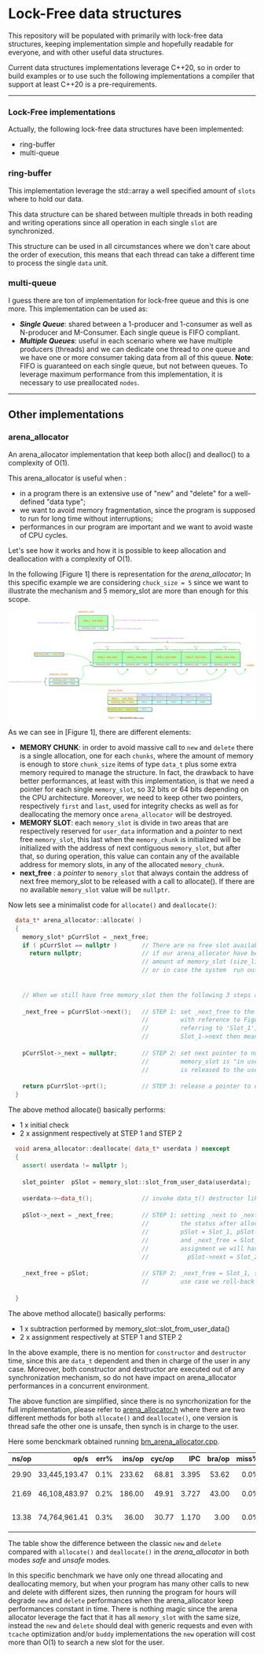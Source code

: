 # Lock-Free data structures

This repository will be populated with primarily with lock-free data structures, keeping implementation simple and hopefully readable for everyone, and with other useful data structures. 

Current data structures implementations leverage C++20, so in order to build examples or to use such the following implementations a compiler that support at least C++20 is a pre-requirements. 

---
### Lock-Free implementations

Actually, the following lock-free data structures have been implemented:
* ring-buffer 
* multi-queue

### ring-buffer

This implementation leverage the std::array a well specified amount of `slots` where to hold our data.

This data structure can be shared between multiple threads in both reading and writing operations since all operation in each single `slot` are synchronized.

This structure can be used in all circumstances where we don't care about the order of execution, this means that each thread can take a different time to process the single `data` unit. 

### multi-queue

I guess there are ton of implementation for lock-free queue and this is one more.
This implementation can be used as:
- ***Single Queue***: shared between a 1-producer and 1-consumer as well as N-producer and M-Consumer. Each single queue is FIFO compliant. 
- ***Multiple Queues***: useful in each scenario where we have multiple producers (threads) and we can dedicate one thread to one queue and we have one or more consumer taking data from all of this queue. 
**Note**: FIFO is guaranteed on each single queue, but not between queues.
To leverage maximum performance from this implementation, it is necessary to use preallocated `nodes`.

---
## Other implementations

### arena_allocator

An arena_allocator implementation that keep both alloc() and dealloc() to a complexity of O(1).
 
This arena_allocator is useful when :
 - in a program there is an extensive use of "new" and "delete" for a well-defined "data type";
 - we want to avoid memory fragmentation, since the program is supposed to run for long time without interruptions;
 - performances in our program are important and we want to avoid waste of CPU cycles.

Let's see how it works and how it is possible to keep allocation and deallocation with a complexity of O(1).

In the following [Figure 1] there is representation for the *arena_allocator*; In this specific example we are considering `chuck_size = 5` since we want to illustrate the mechanism and 5 memory_slot are more than enough for this scope. 

![Figure 1](.resources/arena_allocator_initial.svg)

As we can see in [Figure 1], there are different elements:
* **MEMORY CHUNK**: in order to avoid massive call to `new` and `delete` there is a single allocation, one for each `chunks`, where the amount of memory is enough to store `chunk_size` items of type `data_t` plus some extra memory required to manage the structure. In fact, the drawback to have better performances, at least with this implementation, is that we need a pointer for each single `memory_slot`, so 32 bits or 64 bits depending on the CPU architecture. Moreover, we need to keep other two pointers, respectively `first` and `last`, used for integrity checks as well as for deallocating the memory once `arena_allocator` will be destroyed.
* **MEMORY SLOT**: each `memory_slot` is divide in two areas that are respectively reserved for `user_data` information and a *pointer* to next free `memory_slot`, this last when the `memory_chunk` is initialized will be initialized with the address of next contiguous `memory_slot`, but after that, so during operation, this value can contain any of the available address for memory slots, in any of the allocated `memory_chunk`. 
* **next_free** : a *pointer* to `memory_slot` that always contain the address of next free memory_slot to be released with a call to allocate(). If there are no available `memory_slot` value will be `nullptr`. 

Now lets see a minimalist code for `allocate()` and `deallocate()`:
```cpp
  data_t* arena_allocator::allocate( ) 
  { 
    memory_slot* pCurrSlot = _next_free;
    if ( pCurrSlot == nullptr )       // There are no free slot available, this can occur in
      return nullptr;                 // if our arena_allocator have been limited to a maximum 
                                      // amount of memory_slot (size_limit template parameter)
                                      // or in case the system  run out-of-memory.

    
    // When we still have free memory_slot then the following 3 steps are done.
    
    _next_free = pCurrSlot->next();   // STEP 1: set _next_free to the next() in the chain.
                                      //         with reference to Figure 1, if _next_free was
                                      //         referring to 'Slot_1', then we move it to 
                                      //         Slot_1->next then means 'Slot_2'
    
    pCurrSlot->_next = nullptr;       // STEP 2: set next pointer to nullptr since this 
                                      //         memory_slot is "in use" and 'ownership'
                                      //         is released to the user.     
    
    return pCurrSlot->prt();          // STEP 3: release a pointer to data_t to the caller
  }
```

The above method allocate() basically performs:
* 1 x initial check
* 2 x assignment respectively at STEP 1 and STEP 2

```cpp
  void arena_allocator::deallocate( data_t* userdata ) noexcept
  {
    assert( userdata != nullptr );

    slot_pointer  pSlot = memory_slot::slot_from_user_data(userdata);

    userdata->~data_t();              // invoke data_t() destructor like a call to delete()

    pSlot->_next = _next_free;        // STEP 1: setting _next to _next_free, so following
                                      //         the status after allocate() above, we have
                                      //         pSlot = Slot_1, pSlot->_next = nullptr and
                                      //         and _next_free = Slot_2; then after this 
                                      //         assignment we will have:
                                      //           pSlot->next = Slot_2  

    _next_free = pSlot;               // STEP 2: _next_free = Slot_1, so in this specific
                                      //         use case we roll-back to the original status.

  }
```
The above method allocate() basically performs:
* 1 x subtraction performed by memory_slot::slot_from_user_data()
* 2 x assignment respectively at STEP 1 and STEP 2

In the above example, there is no mention for `constructor` and `destructor` time, since this are `data_t` dependent and then in charge of the user in any case. Moreover, both constructor and destructor are executed out of any synchronization mechanism, so do not have impact on arena_allocator performances in a concurrent environment.

The above function are simplified, since there is no syncrhonization for the full implementation, please refer to [arena_allocator.h](./include/arena_allocator.h) where there are two different methods for both `allocate()` and `deallocate()`, one version is thread safe the other one is unsafe, then synch is in charge to the user. 

Here some benckmark obtained running [bm_arena_allocator.cpp](./benchmarks/bm_arena_allocator.cpp).

|               ns/op |                op/s |    err% |          ins/op |          cyc/op |    IPC |         bra/op |   miss% |     total | benchmark
|--------------------:|--------------------:|--------:|----------------:|----------------:|-------:|---------------:|--------:|----------:|:----------
|               29.90 |       33,445,193.47 |    0.1% |          233.62 |           68.81 |  3.395 |          53.62 |    0.0% |     13.49 | `Using new and delete`
|               21.69 |       46,108,483.97 |    0.2% |          186.00 |           49.91 |  3.727 |          43.00 |    0.0% |      9.80 | `Using arena_allocator`
|               13.38 |       74,764,961.41 |    0.3% |           36.00 |           30.77 |  1.170 |           3.00 |    0.0% |      6.03 | `Using arena_allocator unsafe`

The table show the difference between the classic `new` and `delete` compared with `allocate()` and `deallocate()` in the *arena_allocator* in both modes *safe* and *unsafe* modes.

In this specific benchmark we have only one thread allocating and deallocating memory, but when your program has many other calls to new and delete with different sizes, then running the program for hours will degrade `new` and `delete` performances when the arena_allocator keep performances constant in time.
There is nothing magic since the arena allocator leverage the fact that it has all `memory_slot` with the same size, instead the `new` and `delete` should deal with generic requests and even with `tcache` optimization and/or `buddy` implementations the `new` operation will cost more than O(1) to search a new slot for the user.




